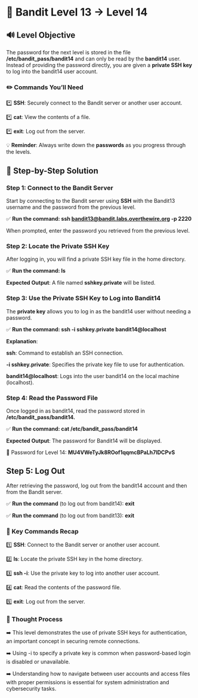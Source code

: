 # 🎲 Bandit Level 13 → Level 14


## 🔊 Level Objective



The password for the next level is stored in the file **/etc/bandit_pass/bandit14** and can only be read by the **bandit14** user. Instead of providing the password directly, you are given a **private SSH key** to log into the bandit14 user account.



### ✏️ Commands You’ll Need


:asterisk: **SSH**: Securely connect to the Bandit server or another user account.

:asterisk: **cat**: View the contents of a file.

:asterisk: **exit**: Log out from the server.



💡 **Reminder**: Always write down the **passwords** as you progress through the levels.




## 📃 Step-by-Step Solution


### Step 1: Connect to the Bandit Server

Start by connecting to the Bandit server using **SSH** with the Bandit13 username and the password from the previous level.


:white_check_mark: **Run the command: ssh bandit13@bandit.labs.overthewire.org -p 2220**

When prompted, enter the password you retrieved from the previous level.



### Step 2: Locate the Private SSH Key


After logging in, you will find a private SSH key file in the home directory.

:white_check_mark: **Run the command: ls**

**Expected Output**: A file named **sshkey.private** will be listed.


### Step 3: Use the Private SSH Key to Log into Bandit14


The **private key** allows you to log in as the bandit14 user without needing a password.

:white_check_mark: **Run the command: ssh -i sshkey.private bandit14@localhost**


**Explanation**: 

**ssh**: Command to establish an SSH connection.

**-i sshkey.private**: Specifies the private key file to use for authentication.

**bandit14@localhost**: Logs into the user bandit14 on the local machine (localhost).



### Step 4: Read the Password File


Once logged in as bandit14, read the password stored in **/etc/bandit_pass/bandit14.**

:white_check_mark: **Run the command: cat /etc/bandit_pass/bandit14**


**Expected Output**: The password for Bandit14 will be displayed.



🔑 Password for Level 14: **MU4VWeTyJk8ROof1qqmcBPaLh7lDCPvS**




## Step 5: Log Out
After retrieving the password, log out from the bandit14 account and then from the Bandit server.

:white_check_mark: **Run the command** (to log out from bandit14): **exit**


:white_check_mark: **Run the command** (to log out from bandit13): **exit**



### :round_pushpin: Key Commands Recap

:one: **SSH**: Connect to the Bandit server or another user account.

:two: **ls**: Locate the private SSH key in the home directory.

:three: **ssh -i**: Use the private key to log into another user account.

:four: **cat**: Read the contents of the password file.

:five: **exit**: Log out from the server.






### 🔎 Thought Process

:arrow_right: This level demonstrates the use of private SSH keys for authentication, an important concept in securing remote connections.


:arrow_right: Using -i to specify a private key is common when password-based login is disabled or unavailable.


:arrow_right: Understanding how to navigate between user accounts and access files with proper permissions is essential for system administration and cybersecurity tasks.